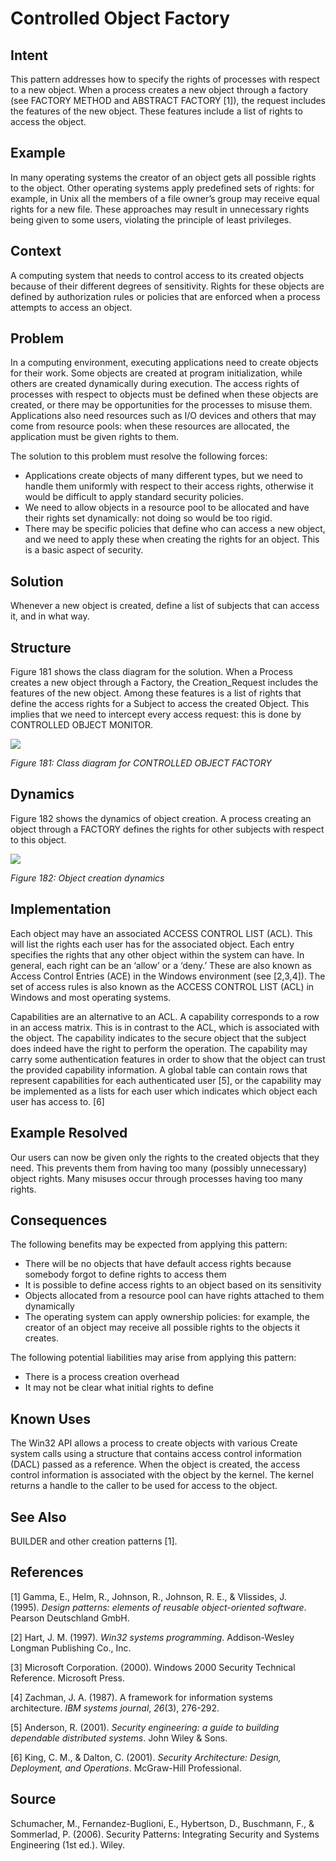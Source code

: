 # **Controlled Object Factory**

## **Intent**
This pattern addresses how to specify the rights of processes with respect to a new object. When a process creates a new object through a factory (see FACTORY METHOD and ABSTRACT FACTORY [1]), the request includes the features of the new object. These features include a list of rights to access the object.

## **Example**
In many operating systems the creator of an object gets all possible rights to the object. Other operating systems apply predefined sets of rights: for example, in Unix all the members of a file owner’s group may receive equal rights for a new file. These approaches may result in unnecessary rights being given to some users, violating the principle of least privileges.

## **Context**
A computing system that needs to control access to its created objects because of their different degrees of sensitivity. Rights for these objects are defined by authorization rules or policies that are enforced when a process attempts to access an object.

## **Problem**
In a computing environment, executing applications need to create objects for their work. Some objects are created at program initialization, while others are created dynamically during execution. The access rights of processes with respect to objects must be defined when these objects are created, or there may be opportunities for the processes to misuse them. Applications also need resources such as I/O devices and others that may come from resource pools: when these resources are allocated, the application must be given rights to them. 

The solution to this problem must resolve the following forces: 

- Applications create objects of many different types, but we need to handle them uniformly with respect to their access rights, otherwise it would be difficult to apply standard security policies. 
- We need to allow objects in a resource pool to be allocated and have their rights set dynamically: not doing so would be too rigid. 
- There may be specific policies that define who can access a new object, and we need to apply these when creating the rights for an object. This is a basic aspect of security.

## **Solution**
Whenever a new object is created, define a list of subjects that can access it, and in what way.

## **Structure**
Figure 181 shows the class diagram for the solution. When a Process creates a new object through a Factory, the Creation\_Request includes the features of the new object. Among these features is a list of rights that define the access rights for a Subject to access the created Object. This implies that we need to intercept every access request: this is done by CONTROLLED OBJECT MONITOR.

![](./Images/controlled_object_factory_structure.png)

*Figure 181: Class diagram for CONTROLLED OBJECT FACTORY*

## **Dynamics**
Figure 182 shows the dynamics of object creation. A process creating an object through a FACTORY defines the rights for other subjects with respect to this object.

![](./Images/controlled_object_factory_dynamics.png)

*Figure 182: Object creation dynamics*

## **Implementation**
Each object may have an associated ACCESS CONTROL LIST (ACL). This will list the rights each user has for the associated object. Each entry specifies the rights that any other object within the system can have. In general, each right can be an ‘allow’ or a ‘deny.’ These are also known as Access Control Entries (ACE) in the Windows environment (see [2,3,4]). The set of access rules is also known as the ACCESS CONTROL LIST (ACL) in Windows and most operating systems. 

Capabilities are an alternative to an ACL. A capability corresponds to a row in an access matrix. This is in contrast to the ACL, which is associated with the object. The capability indicates to the secure object that the subject does indeed have the right to perform the operation. The capability may carry some authentication features in order to show that the object can trust the provided capability information. A global table can contain rows that represent capabilities for each authenticated user [5], or the capability may be implemented as a lists for each user which indicates which object each user has access to. [6]

## **Example Resolved**
Our users can now be given only the rights to the created objects that they need. This prevents them from having too many (possibly unnecessary) object rights. Many misuses occur through processes having too many rights.

## **Consequences**
The following benefits may be expected from applying this pattern: 

- There will be no objects that have default access rights because somebody forgot to define rights to access them 
- It is possible to define access rights to an object based on its sensitivity 
- Objects allocated from a resource pool can have rights attached to them dynamically 
- The operating system can apply ownership policies: for example, the creator of an object may receive all possible rights to the objects it creates. 

The following potential liabilities may arise from applying this pattern: 

- There is a process creation overhead 
- It may not be clear what initial rights to define

## **Known Uses**
The Win32 API allows a process to create objects with various Create system calls using a structure that contains access control information (DACL) passed as a reference. When the object is created, the access control information is associated with the object by the kernel. The kernel returns a handle to the caller to be used for access to the object.

## **See Also**
BUILDER and other creation patterns [1].

## **References**

[1] Gamma, E., Helm, R., Johnson, R., Johnson, R. E., & Vlissides, J. (1995). *Design patterns: elements of reusable object-oriented software*. Pearson Deutschland GmbH.

[2] Hart, J. M. (1997). *Win32 systems programming*. Addison-Wesley Longman Publishing Co., Inc.

[3] Microsoft Corporation. (2000). Windows 2000 Security Technical Reference. Microsoft Press.

[4] Zachman, J. A. (1987). A framework for information systems architecture. *IBM systems journal*, *26*(3), 276-292.

[5] Anderson, R. (2001). *Security engineering: a guide to building dependable distributed systems*. John Wiley & Sons.

[6] King, C. M., & Dalton, C. (2001). *Security Architecture: Design, Deployment, and Operations*. McGraw-Hill Professional.

## **Source**
Schumacher, M., Fernandez-Buglioni, E., Hybertson, D., Buschmann, F., & Sommerlad, P. (2006). Security Patterns: Integrating Security and Systems Engineering (1st ed.). Wiley.
